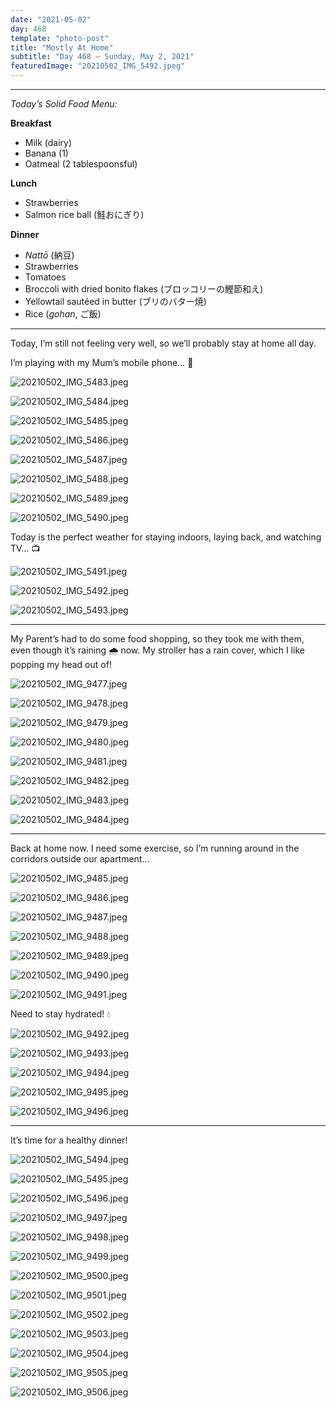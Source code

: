 ```yaml
---
date: "2021-05-02"
day: 468
template: "photo-post"
title: "Mostly At Home"
subtitle: "Day 468 – Sunday, May 2, 2021"
featuredImage: "20210502_IMG_5492.jpeg"
---
```


<hr />

_Today’s Solid Food Menu:_

**Breakfast**

- Milk (dairy)
- Banana (1)
- Oatmeal (2 tablespoonsful)

**Lunch**

- Strawberries
- Salmon rice ball (鮭おにぎり)

**Dinner**

- *Nattō* (納豆)
- Strawberries
- Tomatoes
- Broccoli with dried bonito flakes (ブロッコリーの鰹節和え)
- Yellowtail sautéed in butter (ブリのバター焼)
- Rice (*gohan*, ご飯)

<hr />

Today, I’m still not feeling very well, so we’ll probably stay at home all day.

I’m playing with my Mum’s mobile phone… 📱

![20210502_IMG_5483.jpeg](20210502_IMG_5483.jpeg)

![20210502_IMG_5484.jpeg](20210502_IMG_5484.jpeg)

![20210502_IMG_5485.jpeg](20210502_IMG_5485.jpeg)

![20210502_IMG_5486.jpeg](20210502_IMG_5486.jpeg)

![20210502_IMG_5487.jpeg](20210502_IMG_5487.jpeg)

![20210502_IMG_5488.jpeg](20210502_IMG_5488.jpeg)

![20210502_IMG_5489.jpeg](20210502_IMG_5489.jpeg)

![20210502_IMG_5490.jpeg](20210502_IMG_5490.jpeg)

Today is the perfect weather for staying indoors, laying back, and watching TV… 📺

![20210502_IMG_5491.jpeg](20210502_IMG_5491.jpeg)

![20210502_IMG_5492.jpeg](20210502_IMG_5492.jpeg)

![20210502_IMG_5493.jpeg](20210502_IMG_5493.jpeg)

<hr />

My Parent’s had to do some food shopping, so they took me with them, even though it’s raining 🌧 now. My stroller has a rain cover, which I like popping my head out of!

![20210502_IMG_9477.jpeg](20210502_IMG_9477.jpeg)

![20210502_IMG_9478.jpeg](20210502_IMG_9478.jpeg)

![20210502_IMG_9479.jpeg](20210502_IMG_9479.jpeg)

![20210502_IMG_9480.jpeg](20210502_IMG_9480.jpeg)

![20210502_IMG_9481.jpeg](20210502_IMG_9481.jpeg)

![20210502_IMG_9482.jpeg](20210502_IMG_9482.jpeg)

![20210502_IMG_9483.jpeg](20210502_IMG_9483.jpeg)

![20210502_IMG_9484.jpeg](20210502_IMG_9484.jpeg)

<hr />

Back at home now. I need some exercise, so I’m running around in the corridors outside our apartment…

![20210502_IMG_9485.jpeg](20210502_IMG_9485.jpeg)

![20210502_IMG_9486.jpeg](20210502_IMG_9486.jpeg)

![20210502_IMG_9487.jpeg](20210502_IMG_9487.jpeg)

![20210502_IMG_9488.jpeg](20210502_IMG_9488.jpeg)

![20210502_IMG_9489.jpeg](20210502_IMG_9489.jpeg)

![20210502_IMG_9490.jpeg](20210502_IMG_9490.jpeg)

![20210502_IMG_9491.jpeg](20210502_IMG_9491.jpeg)

Need to stay hydrated! 💧

![20210502_IMG_9492.jpeg](20210502_IMG_9492.jpeg)

![20210502_IMG_9493.jpeg](20210502_IMG_9493.jpeg)

![20210502_IMG_9494.jpeg](20210502_IMG_9494.jpeg)

![20210502_IMG_9495.jpeg](20210502_IMG_9495.jpeg)

![20210502_IMG_9496.jpeg](20210502_IMG_9496.jpeg)

<hr />

It’s time for a healthy dinner!

![20210502_IMG_5494.jpeg](20210502_IMG_5494.jpeg)

![20210502_IMG_5495.jpeg](20210502_IMG_5495.jpeg)

![20210502_IMG_5496.jpeg](20210502_IMG_5496.jpeg)

![20210502_IMG_9497.jpeg](20210502_IMG_9497.jpeg)

![20210502_IMG_9498.jpeg](20210502_IMG_9498.jpeg)

![20210502_IMG_9499.jpeg](20210502_IMG_9499.jpeg)

![20210502_IMG_9500.jpeg](20210502_IMG_9500.jpeg)

![20210502_IMG_9501.jpeg](20210502_IMG_9501.jpeg)

![20210502_IMG_9502.jpeg](20210502_IMG_9502.jpeg)

![20210502_IMG_9503.jpeg](20210502_IMG_9503.jpeg)

![20210502_IMG_9504.jpeg](20210502_IMG_9504.jpeg)

![20210502_IMG_9505.jpeg](20210502_IMG_9505.jpeg)

![20210502_IMG_9506.jpeg](20210502_IMG_9506.jpeg)
